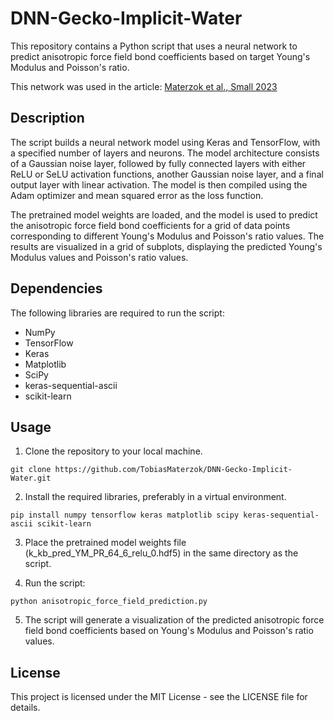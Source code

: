 # DNN-Gecko-Implicit-Water

This repository contains a Python script that uses a neural network to predict anisotropic force field bond coefficients based on target Young's Modulus and Poisson's ratio.

This network was used in the article: [Materzok et al., Small 2023]([https://www.google.com](https://onlinelibrary.wiley.com/doi/full/10.1002/smll.202206085))

## Description

The script builds a neural network model using Keras and TensorFlow, with a specified number of layers and neurons. The model architecture consists of a Gaussian noise layer, followed by fully connected layers with either ReLU or SeLU activation functions, another Gaussian noise layer, and a final output layer with linear activation. The model is then compiled using the Adam optimizer and mean squared error as the loss function.

The pretrained model weights are loaded, and the model is used to predict the anisotropic force field bond coefficients for a grid of data points corresponding to different Young's Modulus and Poisson's ratio values. The results are visualized in a grid of subplots, displaying the predicted Young's Modulus values and Poisson's ratio values.

## Dependencies

The following libraries are required to run the script:
- NumPy
- TensorFlow
- Keras
- Matplotlib
- SciPy
- keras-sequential-ascii
- scikit-learn
    
## Usage

1. Clone the repository to your local machine.

```
git clone https://github.com/TobiasMaterzok/DNN-Gecko-Implicit-Water.git
```

2. Install the required libraries, preferably in a virtual environment.

```
pip install numpy tensorflow keras matplotlib scipy keras-sequential-ascii scikit-learn
```

3. Place the pretrained model weights file (k_kb_pred_YM_PR_64_6_relu_0.hdf5) in the same directory as the script.

4. Run the script:

```
python anisotropic_force_field_prediction.py
```

5. The script will generate a visualization of the predicted anisotropic force field bond coefficients based on Young's Modulus and Poisson's ratio values.

## License

This project is licensed under the MIT License - see the LICENSE file for details.    
